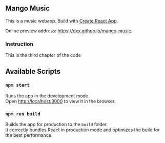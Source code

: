 ## Mango Music

This is a music webapp. Build with [Create React App](https://github.com/facebookincubator/create-react-app).

Online preview address: https://dxx.github.io/mango-music.

### Instruction
This is the third chapter of the code

## Available Scripts

### `npm start`

Runs the app in the development mode.<br>
Open [http://localhost:3000](http://localhost:3000) to view it in the browser.

### `npm run build`

Builds the app for production to the `build` folder.<br>
It correctly bundles React in production mode and optimizes the build for the best performance.
